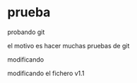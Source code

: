 # prueba
probando git


el motivo es hacer muchas pruebas de git

modificando

modificando el fichero
v1.1
